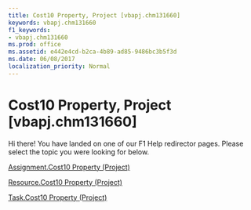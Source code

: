 ```yaml
---
title: Cost10 Property, Project [vbapj.chm131660]
keywords: vbapj.chm131660
f1_keywords:
- vbapj.chm131660
ms.prod: office
ms.assetid: e442e4cd-b2ca-4b89-ad85-9486bc3b5f3d
ms.date: 06/08/2017
localization_priority: Normal
---
```



# Cost10 Property, Project [vbapj.chm131660]

Hi there! You have landed on one of our F1 Help redirector pages. Please select the topic you were looking for below.

[Assignment.Cost10 Property (Project)](http://msdn.microsoft.com/library/1c68b400-cc7c-3e54-94b4-6c791ab52579%28Office.15%29.aspx)

[Resource.Cost10 Property (Project)](http://msdn.microsoft.com/library/97957c20-5d14-7b11-93c2-e164c6356cd8%28Office.15%29.aspx)

[Task.Cost10 Property (Project)](http://msdn.microsoft.com/library/7d142bff-36e4-09e3-7409-627d2dc3f529%28Office.15%29.aspx)

